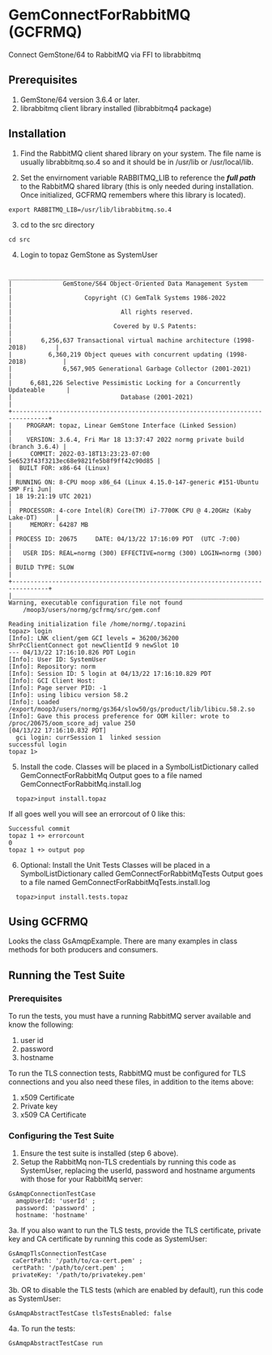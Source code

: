 # GemConnectForRabbitMQ (GCFRMQ)
Connect GemStone/64 to RabbitMQ via FFI to librabbitmq

## Prerequisites
1. GemStone/64 version 3.6.4 or later.
2. librabbitmq client library installed (librabbitmq4 package)

## Installation

1. Find the RabbitMQ client shared library on your system. The file name is usually librabbitmq.so.4 so and it should be in /usr/lib or /usr/local/lib.

2. Set the envirnoment variable RABBITMQ_LIB to reference the ***full path*** to the RabbitMQ shared library (this is only needed during installation. Once initialized, GCFRMQ remembers where this library is located).
```
export RABBITMQ_LIB=/usr/lib/librabbitmq.so.4
```

3. cd to the src directory
```
cd src
```
4. Login to topaz GemStone as SystemUser
```
 ________________________________________________________________________________
|              GemStone/S64 Object-Oriented Data Management System               |
|                    Copyright (C) GemTalk Systems 1986-2022                     |
|                              All rights reserved.                              |
|                            Covered by U.S Patents:                             |
|        6,256,637 Transactional virtual machine architecture (1998-2018)        |
|          6,360,219 Object queues with concurrent updating (1998-2018)          |
|              6,567,905 Generational Garbage Collector (2001-2021)              |
|     6,681,226 Selective Pessimistic Locking for a Concurrently Updateable      |
|                              Database (2001-2021)                              |
+--------------------------------------------------------------------------------+
|    PROGRAM: topaz, Linear GemStone Interface (Linked Session)                  |
|    VERSION: 3.6.4, Fri Mar 18 13:37:47 2022 normg private build (branch 3.6.4) |
|     COMMIT: 2022-03-18T13:23:23-07:00 5e6523f43f3213ec68e9821fe5b8f9ff42c90d85 |
|  BUILT FOR: x86-64 (Linux)                                                     |
| RUNNING ON: 8-CPU moop x86_64 (Linux 4.15.0-147-generic #151-Ubuntu SMP Fri Jun|
| 18 19:21:19 UTC 2021)                                                          |
|  PROCESSOR: 4-core Intel(R) Core(TM) i7-7700K CPU @ 4.20GHz (Kaby Lake-DT)     |
|     MEMORY: 64287 MB                                                           |
| PROCESS ID: 20675     DATE: 04/13/22 17:16:09 PDT  (UTC -7:00)                 |
|   USER IDS: REAL=normg (300) EFFECTIVE=normg (300) LOGIN=normg (300)           |
| BUILD TYPE: SLOW                                                               |
+--------------------------------------------------------------------------------+
|________________________________________________________________________________|
Warning, executable configuration file not found
    /moop3/users/normg/gcfrmq/src/gem.conf

Reading initialization file /home/normg/.topazini
topaz> login
[Info]: LNK client/gem GCI levels = 36200/36200
ShrPcClientConnect got newClientId 9 newSlot 10
--- 04/13/22 17:16:10.826 PDT Login
[Info]: User ID: SystemUser
[Info]: Repository: norm
[Info]: Session ID: 5 login at 04/13/22 17:16:10.829 PDT
[Info]: GCI Client Host: 
[Info]: Page server PID: -1
[Info]: using libicu version 58.2
[Info]: Loaded /export/moop3/users/normg/gs364/slow50/gs/product/lib/libicu.58.2.so
[Info]: Gave this process preference for OOM killer: wrote to /proc/20675/oom_score_adj value 250
[04/13/22 17:16:10.832 PDT]
  gci login: currSession 1  linked session 
successful login
topaz 1>
```

5. Install the code.
Classes will be placed in a SymbolListDictionary called GemConnectForRabbitMq
Output goes to a file named GemConnectForRabbitMq.install.log
```
  topaz>input install.topaz
```
If all goes well you will see an errorcout of 0 like this:
```
Successful commit
topaz 1 +> errorcount
0
topaz 1 +> output pop
```

6. Optional: Install the Unit Tests
Classes will be placed in a SymbolListDictionary called GemConnectForRabbitMqTests
Output goes to a file named GemConnectForRabbitMqTests.install.log
```
  topaz>input install.tests.topaz
```

## Using GCFRMQ
Looks the class GsAmqpExample. There are many examples in class methods for both producers
and consumers.


## Running the Test Suite
### Prerequisites
To run the tests, you must have a running RabbitMQ server available and know the following:
1. user id
2. password
3. hostname

To run the TLS connection tests, RabbitMQ must be configured for TLS connections and
you also need these files, in addition to the items above:
1. x509 Certificate
2. Private key
3. x509 CA Certificate

### Configuring the Test Suite
1. Ensure the test suite is installed (step 6 above).
2. Setup the RabbitMq non-TLS credentials by running this code as SystemUser, replacing the
userId, password and hostname arguments with those for your RabbitMq server:
```
GsAmqpConnectionTestCase
  amqpUserId: 'userId' ;
  password: 'password' ;
  hostname: 'hostname'
```
3a. If you also want to run the TLS tests, provide the TLS certificate, private key
and CA certificate by running this code as SystemUser:

```
GsAmqpTlsConnectionTestCase 
 caCertPath: '/path/to/ca-cert.pem' ;
 certPath: '/path/to/cert.pem' ;
 privateKey: '/path/to/privatekey.pem'
 ```
 3b. OR to disable the TLS tests (which are enabled by default), run this code as SystemUser:
 ```
 GsAmqpAbstractTestCase tlsTestsEnabled: false
 ```
 4a. To run the tests:
```
GsAmqpAbstractTestCase run
```
